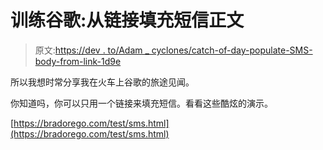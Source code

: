 # 训练谷歌:从链接填充短信正文

> 原文:[https://dev . to/Adam _ cyclones/catch-of-day-populate-SMS-body-from-link-1d9e](https://dev.to/adam_cyclones/catch-of-the-day-populate-sms-body-from-link-1d9e)

所以我想时常分享我在火车上谷歌的旅途见闻。

你知道吗，你可以只用一个链接来填充短信。看看这些酷炫的演示。

[https://bradorego.com/test/sms.html](https://bradorego.com/test/sms.html)